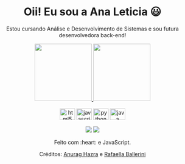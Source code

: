 <div>
  
  <h1 align="center">
    Oii! Eu sou a Ana Leticia 😃️
  </h1>
  
  <p align="center">
    Estou cursando Análise e Desenvolvimento de Sistemas e sou futura desenvolvedora back-end!     
  </p>
  
  <p align="center">
   
  </p>
  
</div>

<div align="center">
  <a href="https://github.com/leticiareis6858">
    <img height="150em"  src="https://github-readme-stats.vercel.app/api?username=leticiareis6858&count_private=true&include_all_commits=true&show_icons=true&theme=dracula&hide_border=false&show_owner=true"/>
    <img height="150em" src="https://github-readme-stats.vercel.app/api/top-langs/?username=leticiareis6858&theme=dracula&hide_border=false&&layout=compact"/>
  </a>
</div>

<div align="center" valign="top"><br>
  <img align="center" alt="html5" height="30" width="40" src="https://cdn.jsdelivr.net/gh/devicons/devicon/icons/html5/html5-original.svg">
  <img align="center" alt="javascript" height="30" width="40" src="https://cdn.jsdelivr.net/gh/devicons/devicon/icons/javascript/javascript-original.svg">
  <img align="center" alt="python" height="30" width="40" src="https://cdn.jsdelivr.net/gh/devicons/devicon/icons/python/python-original.svg">
  <img align="center" alt="java" height="30" width="40" src="https://cdn.jsdelivr.net/gh/devicons/devicon/icons/java/java-original.svg">
</div><br>

<div align="center">
  <a href="https://www.linkedin.com/in/analeticia6858/" target="_blank"><img src="https://img.shields.io/badge/-LinkedIn-%230077B5?style=for-the-badge&logo=linkedin&logoColor=white" target="_blank"></a> 
  <a href="mailto:leticiareisvr2@gmail.com"><img src="https://img.shields.io/badge/-Gmail-%23333?style=for-the-badge&logo=gmail&logoColor=white" target="_blank"></a>
</div>


<div align="center">
  <p>Feito com :heart: e JavaScript.</p>
  <p>Créditos: <a href="https://github.com/anuraghazra/github-readme-stats">Anurag Hazra</a> e <a href="https://github.com/rafaballerini">Rafaella Ballerini</a></p>
</div>
